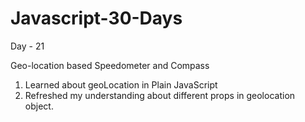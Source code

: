 # Javascript-30-Days

Day - 21

Geo-location based Speedometer and Compass

1. Learned about geoLocation in Plain JavaScript
2. Refreshed my understanding about different props in geolocation object.